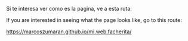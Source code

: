 Si te interesa ver como es la pagina, ve a esta ruta:


If you are interested in seeing what the page looks like, go to this route:

https://marcoszumaran.github.io/mi.web.facherita/
